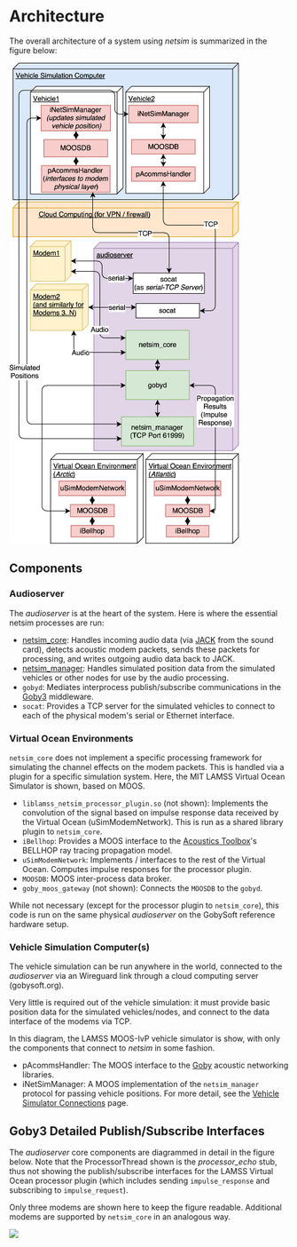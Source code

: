 # Architecture

The overall architecture of a system using *netsim* is summarized in the figure below:

![](../figures/modemsim-server-structure-ucomms.png)

## Components


### Audioserver

The *audioserver* is at the heart of the system. Here is where the essential netsim processes are run:

 - [netsim_core](page11_netsim_core.md): Handles incoming audio data (via [JACK] from the sound card), detects acoustic modem packets, sends these packets for processing, and writes outgoing audio data back to JACK.
 - [netsim_manager](page12_netsim_manager.md): Handles simulated position data from the simulated vehicles or other nodes for use by the audio processing.
 - `gobyd`: Mediates interprocess publish/subscribe communications in the [Goby3] middleware.
 - `socat`: Provides a TCP server for the simulated vehicles to connect to each of the physical modem's serial or Ethernet interface.

[JACK]: https://jackaudio.org/
[Goby3]: https://github.com/GobySoft/goby3/

### Virtual Ocean Environments

`netsim_core` does not implement a specific processing framework for simulating the channel effects on the modem packets. This is handled via a plugin for a specific simulation system. Here, the MIT LAMSS Virtual Ocean Simulator is shown, based on MOOS.

 - `liblamss_netsim_processor_plugin.so` (not shown): Implements the convolution of the signal based on impulse response data received by the Virtual Ocean (uSimModemNetwork). This is run as a shared library plugin to `netsim_core`.
 - `iBellhop`: Provides a MOOS interface to the [Acoustics Toolbox]'s BELLHOP ray tracing propagation model.
 - `uSimModemNetwork`: Implements / interfaces to the rest of the Virtual Ocean. Computes impulse responses for the processor plugin.
 - `MOOSDB`: MOOS inter-process data broker.
 - `goby_moos_gateway` (not shown): Connects the `MOOSDB` to the `gobyd`.

While not necessary (except for the processor plugin to `netsim_core`), this code is run on the same physical *audioserver* on the GobySoft reference hardware setup.

[Acoustics Toolbox]: http://oalib.hlsresearch.com/AcousticsToolbox/

### Vehicle Simulation Computer(s)

The vehicle simulation can be run anywhere in the world, connected to the *audioserver* via an Wireguard link through a cloud computing server (gobysoft.org).

Very little is required out of the vehicle simulation: it must provide basic position data for the simulated vehicles/nodes, and connect to the data interface of the modems via TCP.

In this diagram, the LAMSS MOOS-IvP vehicle simulator is show, with only the components that connect to *netsim* in some fashion.

 - pAcommsHandler: The MOOS interface to the [Goby][Goby3] acoustic networking libraries.
 - iNetSimManager: A MOOS implementation of the `netsim_manager` protocol for passing vehicle positions. For more detail, see the [Vehicle Simulator Connections](page15_vehicle_sim_connections.md) page.

## Goby3 Detailed Publish/Subscribe Interfaces

The *audioserver* core components are diagrammed in detail in the figure below. Note that the ProcessorThread shown is the *processor_echo* stub, thus not showing the publish/subscribe interfaces for the LAMSS Virtual Ocean processor plugin (which includes sending `impulse_response` and subscribing to `impulse_request`).

Only three modems are shown here to keep the figure readable. Additional modems are supported by `netsim_core` in an analogous way.

![](../figures/netsim_core_interfaces.svg)
